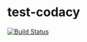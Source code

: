 # test-codacy

[![Build Status](http://localhost:8081/jenkins/buildStatus/icon?job=test-shared-libraries)](http://localhost:8081/jenkins/job/test-shared-libraries/)
